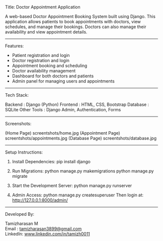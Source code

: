 Title: Doctor Appointment Application

A web-based Doctor Appointment Booking System built using Django. 
This application allows patients to book appointments with doctors, view schedules, and manage their bookings. 
Doctors can also manage their availability and view appointment details.

------------------------------------------------------------

Features:

- Patient registration and login
- Doctor registration and login
- Appointment booking and scheduling
- Doctor availability management
- Dashboard for both doctors and patients
- Admin panel for managing users and appointments

------------------------------------------------------------

Tech Stack:

Backend      : Django (Python)
Frontend     : HTML, CSS, Bootstrap
Database     : SQLite
Other Tools  : Django Admin, Authentication, Forms

------------------------------------------------------------

Screenshots:

(Home Page)          screentshots/home.jpg
(Appointment Page)   screentshots/appointments.jpg
(Database Page)      screentshots/database.jpg

------------------------------------------------------------

Setup Instructions:

1. Install Dependencies:
   pip install django

2. Run Migrations:
   python manage.py makemigrations
   python manage.py migrate

3. Start the Development Server:
   python manage.py runserver

4. Admin Access:
   python manage.py createsuperuser
   Then login at: http://127.0.0.1:8000/admin/

------------------------------------------------------------

Developed By:

Tamizharasan M  
Email   : tamizharasan3899@gmail.com  
LinkedIn: www.linkedin.com/in/tamizh0011
